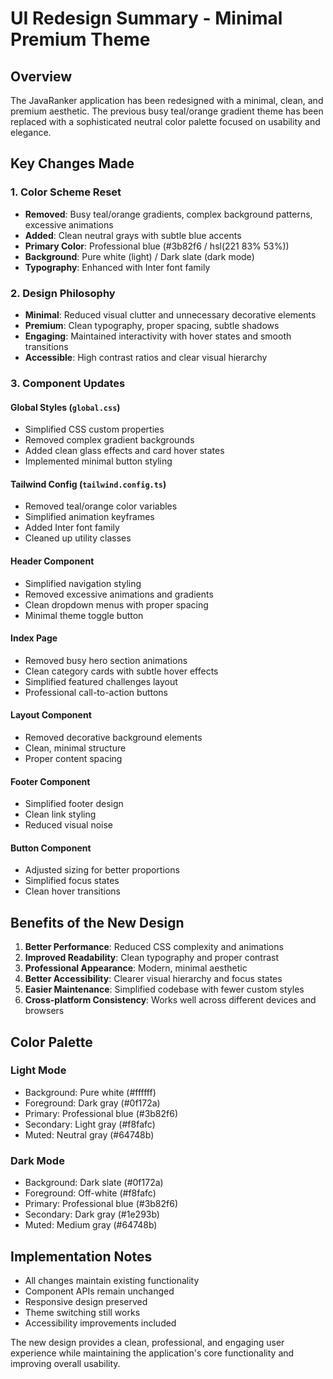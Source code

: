 # UI Redesign Summary - Minimal Premium Theme

## Overview
The JavaRanker application has been redesigned with a minimal, clean, and premium aesthetic. The previous busy teal/orange gradient theme has been replaced with a sophisticated neutral color palette focused on usability and elegance.

## Key Changes Made

### 1. Color Scheme Reset
- **Removed**: Busy teal/orange gradients, complex background patterns, excessive animations
- **Added**: Clean neutral grays with subtle blue accents
- **Primary Color**: Professional blue (#3b82f6 / hsl(221 83% 53%))
- **Background**: Pure white (light) / Dark slate (dark mode)
- **Typography**: Enhanced with Inter font family

### 2. Design Philosophy
- **Minimal**: Reduced visual clutter and unnecessary decorative elements
- **Premium**: Clean typography, proper spacing, subtle shadows
- **Engaging**: Maintained interactivity with hover states and smooth transitions
- **Accessible**: High contrast ratios and clear visual hierarchy

### 3. Component Updates

#### Global Styles (`global.css`)
- Simplified CSS custom properties
- Removed complex gradient backgrounds
- Added clean glass effects and card hover states
- Implemented minimal button styling

#### Tailwind Config (`tailwind.config.ts`)
- Removed teal/orange color variables
- Simplified animation keyframes
- Added Inter font family
- Cleaned up utility classes

#### Header Component
- Simplified navigation styling
- Removed excessive animations and gradients
- Clean dropdown menus with proper spacing
- Minimal theme toggle button

#### Index Page
- Removed busy hero section animations
- Clean category cards with subtle hover effects
- Simplified featured challenges layout
- Professional call-to-action buttons

#### Layout Component
- Removed decorative background elements
- Clean, minimal structure
- Proper content spacing

#### Footer Component
- Simplified footer design
- Clean link styling
- Reduced visual noise

#### Button Component
- Adjusted sizing for better proportions
- Simplified focus states
- Clean hover transitions

## Benefits of the New Design

1. **Better Performance**: Reduced CSS complexity and animations
2. **Improved Readability**: Clean typography and proper contrast
3. **Professional Appearance**: Modern, minimal aesthetic
4. **Better Accessibility**: Clearer visual hierarchy and focus states
5. **Easier Maintenance**: Simplified codebase with fewer custom styles
6. **Cross-platform Consistency**: Works well across different devices and browsers

## Color Palette

### Light Mode
- Background: Pure white (#ffffff)
- Foreground: Dark gray (#0f172a)
- Primary: Professional blue (#3b82f6)
- Secondary: Light gray (#f8fafc)
- Muted: Neutral gray (#64748b)

### Dark Mode
- Background: Dark slate (#0f172a)
- Foreground: Off-white (#f8fafc)
- Primary: Professional blue (#3b82f6)
- Secondary: Dark gray (#1e293b)
- Muted: Medium gray (#64748b)

## Implementation Notes

- All changes maintain existing functionality
- Component APIs remain unchanged
- Responsive design preserved
- Theme switching still works
- Accessibility improvements included

The new design provides a clean, professional, and engaging user experience while maintaining the application's core functionality and improving overall usability.
